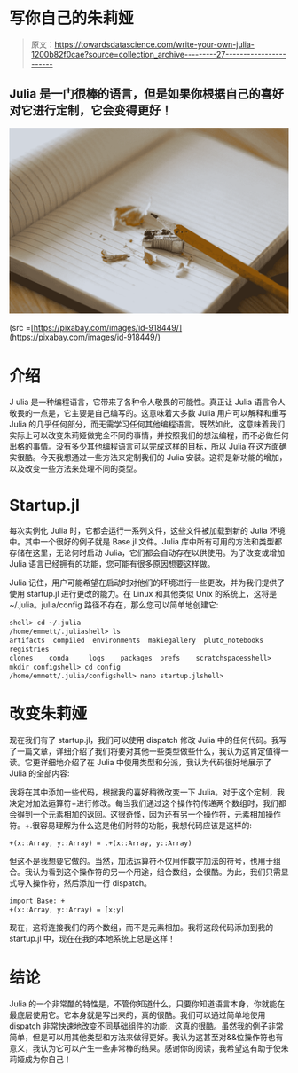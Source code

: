 # 写你自己的朱莉娅

> 原文：<https://towardsdatascience.com/write-your-own-julia-1200b82f0cae?source=collection_archive---------27----------------------->

## Julia 是一门很棒的语言，但是如果你根据自己的喜好对它进行定制，它会变得更好！

![](img/602bd367549b5e5b4a09cf142aac2c4e.png)

(src =[https://pixabay.com/images/id-918449/](https://pixabay.com/images/id-918449/)

# 介绍

J ulia 是一种编程语言，它带来了各种令人敬畏的可能性。真正让 Julia 语言令人敬畏的一点是，它主要是自己编写的。这意味着大多数 Julia 用户可以解释和重写 Julia 的几乎任何部分，而无需学习任何其他编程语言。既然如此，这意味着我们实际上可以改变朱莉娅做完全不同的事情，并按照我们的想法编程，而不必做任何出格的事情。没有多少其他编程语言可以完成这样的目标，所以 Julia 在这方面确实很酷。今天我想通过一些方法来定制我们的 Julia 安装。这将是新功能的增加，以及改变一些方法来处理不同的类型。

# Startup.jl

每次实例化 Julia 时，它都会运行一系列文件，这些文件被加载到新的 Julia 环境中。其中一个很好的例子就是 Base.jl 文件。Julia 库中所有可用的方法和类型都存储在这里，无论何时启动 Julia，它们都会自动存在以供使用。为了改变或增加 Julia 语言已经拥有的功能，您可能有很多原因想要这样做。

Julia 记住，用户可能希望在启动时对他们的环境进行一些更改，并为我们提供了使用 startup.jl 进行更改的能力。在 Linux 和其他类似 Unix 的系统上，这将是~/.julia。julia/config 路径不存在，那么您可以简单地创建它:

```
shell> cd ~/.julia
/home/emmett/.juliashell> ls
artifacts  compiled  environments  makiegallery  pluto_notebooks  registries
clones    conda     logs    packages  prefs    scratchspacesshell> mkdir configshell> cd config
/home/emmett/.julia/configshell> nano startup.jlshell>
```

# 改变朱莉娅

现在我们有了 startup.jl，我们可以使用 dispatch 修改 Julia 中的任何代码。我写了一篇文章，详细介绍了我们将要对其他一些类型做些什么，我认为这肯定值得一读。它更详细地介绍了在 Julia 中使用类型和分派，我认为代码很好地展示了 Julia 的全部内容:

</extending-julias-operators-with-amazing-results-96c042369349>  

我将在其中添加一些代码，根据我的喜好稍微改变一下 Julia。对于这个定制，我决定对加法运算符+进行修改。每当我们通过这个操作符传递两个数组时，我们都会得到一个元素相加的返回。这很奇怪，因为还有另一个操作符，元素相加操作符。+.很容易理解为什么这是他们附带的功能，我想代码应该是这样的:

```
+(x::Array, y::Array) = .+(x::Array, y::Array)
```

但这不是我想要它做的。当然，加法运算符不仅用作数字加法的符号，也用于组合。我认为看到这个操作符的另一个用途，组合数组，会很酷。为此，我们只需显式导入操作符，然后添加一行 dispatch。

```
import Base: +
+(x::Array, y::Array) = [x;y]
```

现在，这将连接我们的两个数组，而不是元素相加。我将这段代码添加到我的 startup.jl 中，现在在我的本地系统上总是这样！

# 结论

Julia 的一个非常酷的特性是，不管你知道什么，只要你知道语言本身，你就能在最底层使用它。它本身就是写出来的，真的很酷。我们可以通过简单地使用 dispatch 非常快速地改变不同基础组件的功能，这真的很酷。虽然我的例子非常简单，但是可以用其他类型和方法来做得更好。我认为这甚至对&&位操作符也有意义，我认为它可以产生一些非常棒的结果。感谢你的阅读，我希望这有助于使朱莉娅成为你自己！